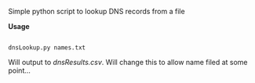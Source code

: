 Simple python script to lookup DNS records from a file

<b> Usage </b> 


<code>
dnsLookup.py names.txt
</code> 

Will output to <i>dnsResults.csv</i>. Will change this to allow name filed at some point... 
